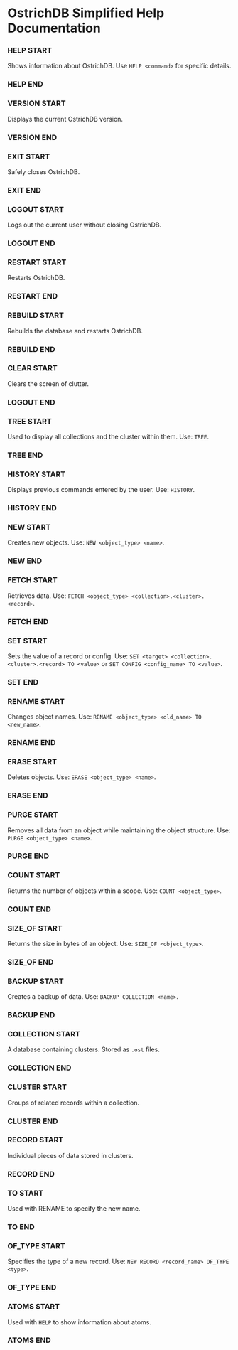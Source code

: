 # OstrichDB Simplified Help Documentation

### HELP START
Shows information about OstrichDB. Use `HELP <command>` for specific details.
### HELP END

### VERSION START
Displays the current OstrichDB version.
### VERSION END

### EXIT START
Safely closes OstrichDB.
### EXIT END

### LOGOUT START
Logs out the current user without closing OstrichDB.
### LOGOUT END

### RESTART START
Restarts OstrichDB.
### RESTART END

### REBUILD START
Rebuilds the database and restarts OstrichDB.
### REBUILD END

### CLEAR START
Clears the screen of clutter.
### LOGOUT END

### TREE START
Used to display all collections and the cluster within them. Use: `TREE`.
### TREE END

### HISTORY START
Displays previous commands entered by the user. Use: `HISTORY`.
### HISTORY END

### NEW START
Creates new objects. Use: `NEW <object_type> <name>`.
### NEW END

### FETCH START
Retrieves data. Use: `FETCH <object_type> <collection>.<cluster>.<record>`.
### FETCH END

### SET START
Sets the value of a record or config. Use: `SET <target> <collection>.<cluster>.<record> TO <value>` or `SET CONFIG <config_name> TO <value>`.
### SET END

### RENAME START
Changes object names. Use: `RENAME <object_type> <old_name> TO <new_name>`.
### RENAME END

### ERASE START
Deletes objects. Use: `ERASE <object_type> <name>`.
### ERASE END

### PURGE START
Removes all data from an object while maintaining the object structure. Use: `PURGE <object_type> <name>`.
### PURGE END

### COUNT START
Returns the number of objects within a scope. Use: `COUNT <object_type>`.
### COUNT END

### SIZE_OF START
Returns the size in bytes of an object. Use: `SIZE_OF <object_type>`.
### SIZE_OF END

### BACKUP START
Creates a backup of data. Use: `BACKUP COLLECTION <name>`.
### BACKUP END

### COLLECTION START
A database containing clusters. Stored as `.ost` files.
### COLLECTION END

### CLUSTER START
Groups of related records within a collection.
### CLUSTER END

### RECORD START
Individual pieces of data stored in clusters.
### RECORD END

### TO START
Used with RENAME to specify the new name.
### TO END

### OF_TYPE START
Specifies the type of a new record. Use: `NEW RECORD <record_name> OF_TYPE <type>`.
### OF_TYPE END

### ATOMS START
Used with `HELP` to show information about atoms.
### ATOMS END
